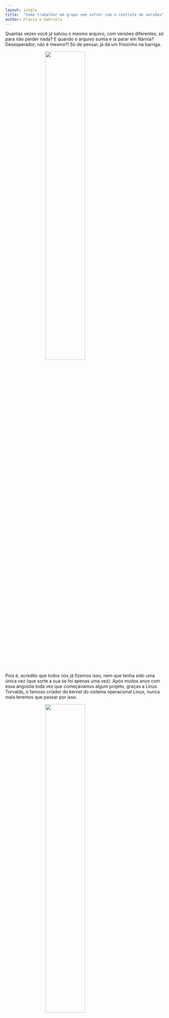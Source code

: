 ```yaml
---
layout: single
title:  "Como trabalhar em grupo sem sofrer com o controle de versões"
author: Flavia e Gabriela
---
```


Quantas vezes você já salvou o mesmo arquivo, com versões diferentes, só
para não perder nada? E quando o arquivo sumia e ia parar em Nárnia?
Desesperador, não é mesmo?\! Só de pensar, já dá um friozinho na
barriga.

<img src="/assets/images/post_git/pensativo.gif" width="50%" style="display: block; margin: auto;" />

Pois é, acredito que todos nós já fizemos isso, nem que tenha sido uma
única vez (que sorte a sua se foi apenas uma vez). Após muitos anos com
essa angústia toda vez que começávamos algum projeto, graças a Linus
Torvalds, o famoso criador do kernel do sistema operacional Linux, nunca
mais teremos que passar por
isso.

<img src="/assets/images/post_git/emocionada.gif" width="50%" style="display: block; margin: auto;" />

Caso vocês ainda não saibam do que exatamente estamos falando, vamos
contar um pouquinho mais sobre a salvação das nossas vidas: o Controle
de Versão. Mas o que seria isso? Bom, o Controle de Versão é um sistema
com a finalidade de gerenciar versões de um mesmo documento. Com ele
você pode tranquilamente “voltar” a uma versão anterior ou “avançar”
versões. Para explicar melhor, vamos voltar lá nos anos 2000. Tudo
começou quando a empresa que guardava todo o código do kernel no Linux,
a Bitkeeper, retirou o direito do Linux de ser isento, ou seja, de não
pagar pelo uso da ferramenta.

E foi aí que o Linus Torvalds se recusou a pagar os serviços da
Bitkeeper e teve a brilhante ideia de criar uma nova forma de controle
de versão, o Git. E, adivinhem?\! Ele realmente criou e, de longe, o Git
é o sistema de controle de versão moderno mais usado no mundo. Vamos
contar um pouquinho do que é o Git e o que ele pode fazer por
você.

<img src="/assets/images/post_git/empolgado.gif" width="50%" style="display: block; margin: auto;" />

# Git e GitHub

O Git é um programa que gerencia todas as alterações realizadas em um
diretório. Em geral, é usado para códigos, mas pode ser usado para
qualquer tipo de arquivo. Ele não passa de um programa para linha de
comando que observa as mudanças nos arquivos de um diretório e vai
guardando essas informações para que seja possível reverter qualquer
alteração indesejada.

Junto com o Git, vamos apresentar a vocês também o GitHub. É uma
plataforma de hospedagem de código para controle de versão e
colaboração, para armazenar todas as versões do seu projeto baseado em
Git na Internet. Ele permite que você e outras pessoas trabalhem juntos
em projetos de qualquer lugar.

### R e RStudio

Neste post vamos mostrar como usar o git no RStudio. Para isso é
necessário conhecer o R, que é uma linguagem de programação, além de um
ambiente de software gratuito. Ele oferece um vasto leque de
funcionalidades acessíveis via instalação de bibliotecas.

O RStudio é um conjunto de ferramentas integradas projetadas (IDE -
Integrated Development Environment) da linguagem R para editar e
executar os códigos em R. Em sua configuração padrão, a IDE manterá na
“memória” todos os últimos comandos executados, todos os dados
utilizados e todos os objetos criados. Com sua utilização gratuita, o
RStudio é uma excelente ferramenta para desenvolvimento em R,
extremamente visual quando comparado com ambientes de outras linguagens
e também com o console do R, e muito simples de se utilizar\!

## Como obter?

Agora você deve estar pensando “beleza, mas e aí? Como faço para
adquirir essas maravilhas?”. Calma, aos poucos vamos explicando melhor
como começar a usá-las e o que elas podem fazer por
você.

### Git

<img src="https://git-scm.com/images/logo@2x.png" width="10%" style="display: block; margin: auto;" />

Bom, primeiramente, você vai precisar fazer o
[download](https://git-scm.com/downloads). Nesse link, você encontrará
vários sistemas operacionais, clique em cima do seu sistema que o
download começará logo em
seguida.

<img src="/assets/images/post_git/download_git.png" width="70%" style="display: block; margin: auto;" />

### GitHub

<img src="/assets/images/post_git/github-logo.png" width="20%" style="display: block; margin: auto;" />

Você vai precisar apenas criar uma conta gratuita no
[GitHub](https://github.com/), caso ainda não tenha. E, se você for
estudante, tem a opção do [GitHub Student Developer
Pack](https://education.github.com/pack), que utiliza o email
institucional da sua universidade. A vantagem de usar uma conta de
estudante é que os alunos têm acesso gratuito às melhores ferramentas de
desenvolvedor em um só lugar, para que possam aprender fazendo.

Um dos principais benefícios de se utilizar o GitHub é o
compartilhamento de projetos. Se alguém precisar ver seu trabalho ou se
você quiser que eles testem seu código, eles podem obtê-lo facilmente no
GitHub. Essa troca de ideias proporciona um maior aprendizado para quem
se interessa por programação. Outro benefício é que você fica
atualizado. Se você se importa profundamente com o projeto de outra
pessoa, como um pacote R que você usa muito, pode acompanhar o
desenvolvimento e atualizações no GitHub. Você pode modificar para
adicionar recursos ou corrigir bugs e enviá-los de volta ao proprietário
como uma alteração
proposta.

# Pacote usethis

<img src="/assets/images/post_git/usethis.png" width="15%" style="display: block; margin: auto;" />

O [usethis](https://usethis.r-lib.org/) é um pacote de fluxo de
trabalho, automatiza tarefas repetitivas que surgem durante a instalação
e o desenvolvimento do projeto. Isso inclui a configuração de testes de
unidade, cobertura de teste, integração contínua com Git, GitHub,
RStudio e muito mais.

Ele tem várias funções que ajudam com tarefas relacionadas ao Git, que
se dividem em duas categorias:

  - Tarefas Git: Como clone, push e pull. Essas são coisas que podem ser
    feitas com o git de linha de comando;

  - Tarefas do GitHub: Como fork, release e pull request. Estas tarefas
    podem ser feitas no navegador.

Para instalar o pacote, use os seguintes comandos:

``` r
install.packages("usethis")
library(usethis)
```

# Configuração do Git

Para poder trabalhar com o Git, precisaremos fazer alguas configurações.
Isso será extremamente importante para o seu projeto. Temos duas
maneiras de realizar essas configurações, dentro do terminal do Git Bash
ou dentro do RStudio. Fiquem atentos que vamos explicar tudo direitinho
para vocês\!

## No Git

Você vai precisar abrir o terminal do Git Bash e digitar seu nome e
email, seguindo o exemplo abaixo:

``` r
# Escrever sem o símbolo "#"
# $ git config --global user.name "Gabriella Demarque"
# $ git config --global user.email demarque.gaabs@gmail.com
```

<img src="/assets/images/post_git/config_git.jpeg" width="60%" style="display: block; margin: auto;" />

Não se preocupe, você terá que fazer isso apenas uma vez\! Ah, vale
lembrar que você deverá usar o email que está associado a sua conta do
GitHub.

## No RStudio

No RStudio, basta você colocar o código abaixo e pronto, já estará
configurado\!

``` r
usethis::use_git_config(user.name = "Gabriella Demarque",
                        user.email = "demarque.gaabs@gmail.com")
```

<img src="/assets/images/post_git/config_rstudio.png" width="70%" style="display: block; margin: auto;" />

## Rproj e diretórios

Uma funcionalidade importante do RStudio é a criação de projetos,
permitindo dividir o trabalho em múltiplos ambientes, cada um com o seu
diretório e documentos. Um projeto no RStudio nada mais é do que uma
pasta comum com um arquivo .Rproj. O primeiro passo para organizar um
bom ambiente de trabalho para análises de dados é criar um diretório
onde todos os seus programas R podem viver em paz.

Para criar um projeto, basta seguir os passos:

1.  Clique na opção “File” do menu, e então em “New Project”;

2.  Clique em “New Directory”;

3.  Clique em “New Project”;

4.  Escreva o nome do diretório (pasta) onde deseja manter seu projeto,
    ex “my\_project”;

5.  Clique no botão “Create Project”.

Para criar um novo script para escrever os códigos, vá em File \> New
File \> R Script.

## Criando repositórios a partir do RStudio

Primeiramente, vamos utilizar a função create\_project(). Dentro dela,
será especificado o caminho do diretório (pasta), chamado “path”. No
exemplo abaixo, criamos um projeto chamado “Projeto\_Git”. Esse será o
nome da pasta onde estarão todos os arquivos criados e, posteriormente,
será o nome do repositório dentro do
GitHub.

``` r
#usethis::create_project("C:/Users/PC/Google Drive/Post - Git+Github+RStudio/Projeto_Git")
#Para rodar não use o '#' antes do código.
```

O RStudio abrirá uma nova janela, com o projeto
criado.

<img src="/assets/images/post_git/proj_criado.png" width="70%" style="display: block; margin: auto;" />

## Conectando o RStudio ao Git

Agora você deve estar se perguntando “mas por que vamos usar o Git
dentro do RStudio?”. Bom, essa é fácil de responder\! Simplesmente pela
facilidade e praticidade de conexão do Git + RStudio + GitHub.

``` r
usethis::use_git()
```

Duas escolhas deverão ser
feitas:

<img src="/assets/images/post_git/git_R.jpeg" width="70%" style="display: block; margin: auto;" />

Depois de ter executado, O RStudio vai reiniciar para que apareça a aba
do Git. Através dela é possível controlar todas as versões do código e
enviá-las ao GitHub para que sejam armazenadas com segurança na
nuvem.

<img src="/assets/images/post_git/git_terminal.png" width="70%" style="display: block; margin: auto;" />

## Conectando o RStudio ao GitHub

A mesma explicação que demos acima para o “Conectando o RStudio ao Git”
serve para este caso. Faremos isso para facilitar a conexão entre
eles.

``` r
usethis::use_github()
```

<img src="/assets/images/post_git/githubconfig.png" width="80%" style="display: block; margin: auto;" />

<img src="/assets/images/post_git/wow.gif" width="40%" style="display: block; margin: auto;" />

## Repositório criado

Prontinho, agora podemos começar a trabalhar no
repositório.

<img src="/assets/images/post_git/repositorio.jpeg" width="80%" style="display: block; margin: auto;" />

<img src="/assets/images/post_git/aee.gif" width="50%" style="display: block; margin: auto;" />

## Função para criar arquivo README.md

``` r
usethis::use_readme_md()
```

O arquivo será criado e aberto, para ser editado e salvo. Lembre-se de
salvar antes dos próximos
passos:

<img src="/assets/images/post_git/readme.png" width="70%" style="display: block; margin: auto;" />

Quando clica em **commit**, abrirá uma nova janela. “Commit” é a forma
de salvar um estado ou versão dos arquivos, criando uma revisão com um
número e um comentário. Escreva a mensagem, dizendo sua mudança
(escreva uma mensagem que descreva aquilo que você fez) e aperte o
Commit (passo 1). “Push” envia suas alterações locais online para o
GitHub (passo
2).

<img src="/assets/images/post_git/push_readme.png" width="70%" style="display: block; margin: auto;" />

Pronto, as mudanças foram feitas e podem ser vistas no Github. As etapas
de commit e push são as principais etapas dentro do Git e junto com o
GitHub essas etapas vão criar as versões e armazenar de forma online as
diferenças entre as versões
salvas.

<img src="/assets/images/post_git/proj_github.png" width="70%" style="display: block; margin: auto;" />

## Pull

Vamos supor que você está trabalhando em um mesmo repositório que outros colegas de trabalho, e há alterações feitas por eles no GitHub e você precisa atualizar no seu computador para continuar trabalhando no arquivo modificado.

<img src="/assets/images/post_git/a.png" width="70%" style="display: block; margin: auto;" />

Para você atualizar seu projeto em seu computador é bem simples, é só dar PULL. Ele serve para atualizar o projeto do GitHub para o computador.

<img src="/assets/images/post_git/c.png" width="70%" style="display: block; margin: auto;" />

Todas as vezes que abrir seu projeto, dê um PULL para atualizar e continuar de onde parou.

<img src="/assets/images/post_git/d.png" width="70%" style="display: block; margin: auto;" />

# Clonar um repositório do GitHub

CLONAR: esse comando serve para você baixar um repositório em sua
máquina pela primeira vez.

No RStudio, crie um novo projeto: File \> New Project. Na aba “Create
Project”, selecione a opção **Version
Control**.

<img src="/assets/images/post_git/version.png" width="60%" style="display: block; margin: auto;" />

Na aba “Create Project from Version Control”, selecione a opção
Git.

<img src="/assets/images/post_git/version_control.png" width="60%" style="display: block; margin: auto;" />

Na aba “Clone Git Repository”:

  - Repository URL: Cole o link para o repositório;

  - Project directory name: Após inserir o repository URL, esse campo
    será preenchido automaticamente;

  - Create project as subdirectory of: Selecione o diretório onde você
    deseja manter sua cópia local do
repositório.

<img src="/assets/images/post_git/clone.png" width="60%" style="display: block; margin: auto;" />

O RStudio irá fazer o clone do repositório, e abrirá um RProj para ele
(caso não exista um ainda, será criado).

# A partir de um repositório existente, clonar diretamente do RStudio

Para isso, usaremos a função usethis::create\_from\_github(). Argumentos
importantes:

  - repo\_spec = repositório que quer trabalhar. Deve estar no formato:
    “usuario\_github/repositorio”. Veja o exemplo abaixo;

  - destdir = diretório local onde quer que os arquivos sejam salvos;

  - fork = se igual a TRUE, irá fazer o fork do repositório. Só
    funcionará se o token do GitHub foi configurado corretamente.

# Referências

<http://startsamblog.blogspot.com/2017/01/a-historia-do-git.html>

<https://usethis.r-lib.org/articles/articles/usethis-setup.html>

<https://happygitwithr.com/>

<https://curso-r.github.io/zen-do-r/>

# Vídeo no canal do YouTube do DaSLab

Temos um tutorial mostrando o passo a passo de como usar as funcionalidades apresentadas aqui, passo a passo:

[![IMAGE ALT TEXT HERE](https://img.youtube.com/vi/5CDYx-dpsY8/0.jpg)](https://youtu.be/5CDYx-dpsY8)

# Agradecimento

Ah, lembrando que isso foi só uma pequena parte das várias
funcionalidades que o Git e GitHub tem. Infelizmente não colocamos tudo
neste post, mas não se preocupe\! Vocês podem acessar esse link
<https://githowto.com/pt-BR> e ler um pouco mais sobre esse assunto que
vai mudar sua
vida\!

<img src="/assets/images/post_git/obrigada.gif" width="50%" style="display: block; margin: auto;" />
